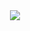 <div align="center">
  <img src="https://github.com/user-attachments/assets/1d90bac6-1ae2-4ddc-96ba-cb71b6600e75" />
</div>
